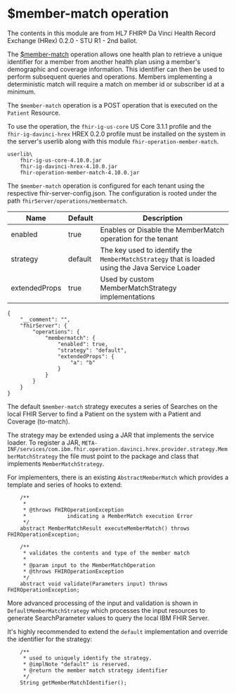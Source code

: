 # $member-match operation
The contents in this module are from HL7 FHIR® Da Vinci Health Record Exchange (HRex) 0.2.0 - STU R1 - 2nd ballot.

The [$member-match](http://build.fhir.org/ig/HL7/davinci-ehrx/OperationDefinition-member-match.html) operation allows one health plan to retrieve a unique identifier for a member from another health plan using a member's demographic and coverage information. This identifier can then be used to perform subsequent queries and operations. Members implementing a deterministic match will require a match on member id or subscriber id at a minimum.

The `$member-match` operation is a POST operation that is executed on the `Patient` Resource.

To use the operation, the `fhir-ig-us-core` US Core 3.1.1 profile and the `fhir-ig-davinci-hrex` HREX 0.2.0 profile must be installed on the system in the server's userlib along with this module `fhir-operation-member-match`.

```
userlib\
    fhir-ig-us-core-4.10.0.jar
    fhir-ig-davinci-hrex-4.10.0.jar
    fhir-operation-member-match-4.10.0.jar
```

The `$member-match` operation is configured for each tenant using the respective fhir-server-config.json. The configuration is rooted under the path `fhirServer/operations/membermatch`.

| Name          | Default | Description                      |
|---------------|---------|----------------------------------|
| enabled       | true    | Enables or Disable the MemberMatch operation for the tenant |
| strategy      | default | The key used to identify the `MemberMatchStrategy` that is loaded using the Java Service Loader|
| extendedProps | true    | Used by custom MemberMatchStrategy implementations |

```
{
    "__comment": "",
    "fhirServer": {
        "operations": {
            "membermatch": {
                "enabled": true,
                "strategy": "default",
                "extendedProps": {
                    "a": "b"
                }
            }
        }
    }
}
```

The default `$member-match` strategy executes a series of Searches on the local FHIR Server to find a Patient on the system with a Patient and Coverage (to-match).

The strategy may be extended using a JAR that implements the service loader. To register a JAR, `META-INF/services/com.ibm.fhir.operation.davinci.hrex.provider.strategy.MemberMatchStrategy` the file must point to the package and class that implements `MemberMatchStrategy`.

For implementers, there is an existing `AbstractMemberMatch` which provides a template and series of hooks to extend: 

```
    /**
     *
     * @throws FHIROperationException
     *             indicating a MemberMatch execution Error
     */
    abstract MemberMatchResult executeMemberMatch() throws FHIROperationException;

    /**
     * validates the contents and type of the member match
     *
     * @param input to the MemberMatchOperation
     * @throws FHIROperationException
     */
    abstract void validate(Parameters input) throws FHIROperationException;
```

More advanced processing of the input and validation is shown in `DefaultMemberMatchStrategy` which processes the input resources to generate SearchParameter values to query the local IBM FHIR Server.

It's highly recommended to extend the `default` implementation and override the identifier for the strategy: 

```
    /**
     * used to uniquely identify the strategy.
     * @implNote "default" is reserved.
     * @return the member match strategy identifier
     */
    String getMemberMatchIdentifier();
```